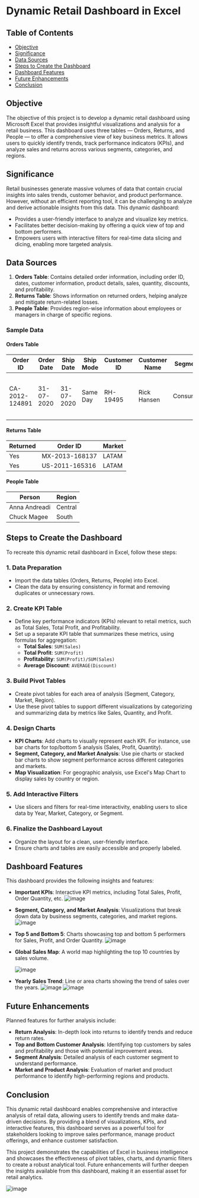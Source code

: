 # Dynamic Retail Dashboard in Excel

## Table of Contents
- [Objective](#objective)
- [Significance](#significance)
- [Data Sources](#data-sources)
- [Steps to Create the Dashboard](#steps-to-create-the-dashboard)
- [Dashboard Features](#dashboard-features)
- [Future Enhancements](#future-enhancements)
- [Conclusion](#conclusion)

## Objective

The objective of this project is to develop a dynamic retail dashboard using Microsoft Excel that provides insightful visualizations and analysis for a retail business. This dashboard uses three tables — Orders, Returns, and People — to offer a comprehensive view of key business metrics. It allows users to quickly identify trends, track performance indicators (KPIs), and analyze sales and returns across various segments, categories, and regions.

## Significance

Retail businesses generate massive volumes of data that contain crucial insights into sales trends, customer behavior, and product performance. However, without an efficient reporting tool, it can be challenging to analyze and derive actionable insights from this data. This dynamic dashboard:
- Provides a user-friendly interface to analyze and visualize key metrics.
- Facilitates better decision-making by offering a quick view of top and bottom performers.
- Empowers users with interactive filters for real-time data slicing and dicing, enabling more targeted analysis.

## Data Sources

1. **Orders Table**: Contains detailed order information, including order ID, dates, customer information, product details, sales, quantity, discounts, and profitability.
2. **Returns Table**: Shows information on returned orders, helping analyze and mitigate return-related losses.
3. **People Table**: Provides region-wise information about employees or managers in charge of specific regions.

### Sample Data

#### Orders Table
| Order ID       | Order Date  | Ship Date   | Ship Mode   | Customer ID | Customer Name | Segment    | City          | State         | Country     | Postal Code | Market | Region | Product ID    | Category   | Sub-Category | Product Name                                         | Sales  | Quantity | Discount | Profit   | Shipping Cost | Order Priority |
|----------------|-------------|-------------|-------------|-------------|---------------|------------|---------------|---------------|-------------|-------------|--------|--------|----------------|------------|--------------|-----------------------------------------------------|--------|----------|----------|----------|---------------|----------------|
| CA-2012-124891 | 31-07-2020  | 31-07-2020  | Same Day    | RH-19495    | Rick Hansen   | Consumer   | New York City | New York      | United States | 10024       | US     | East   | TEC-AC-10003033 | Technology | Accessories  | Plantronics CS510 - Over-the-Head Wireless Headset | 2309.65| 7        | 0        | 762.1845 | 933.57        | Critical       |

#### Returns Table
| Returned | Order ID       | Market       |
|----------|----------------|--------------|
| Yes      | MX-2013-168137 | LATAM        |
| Yes      | US-2011-165316 | LATAM        |

#### People Table
| Person         | Region      |
|----------------|-------------|
| Anna Andreadi  | Central     |
| Chuck Magee    | South       |

## Steps to Create the Dashboard

To recreate this dynamic retail dashboard in Excel, follow these steps:

### 1. **Data Preparation**
   - Import the data tables (Orders, Returns, People) into Excel.
   - Clean the data by ensuring consistency in format and removing duplicates or unnecessary rows.

### 2. **Create KPI Table**
   - Define key performance indicators (KPIs) relevant to retail metrics, such as Total Sales, Total Profit, and Profitability.
   - Set up a separate KPI table that summarizes these metrics, using formulas for aggregation:
     - **Total Sales**: `SUM(Sales)`
     - **Total Profit**: `SUM(Profit)`
     - **Profitability**: `SUM(Profit)/SUM(Sales)`
     - **Average Discount**: `AVERAGE(Discount)`

### 3. **Build Pivot Tables**
   - Create pivot tables for each area of analysis (Segment, Category, Market, Region).
   - Use these pivot tables to support different visualizations by categorizing and summarizing data by metrics like Sales, Quantity, and Profit.

### 4. **Design Charts**
   - **KPI Charts**: Add charts to visually represent each KPI. For instance, use bar charts for top/bottom 5 analysis (Sales, Profit, Quantity).
   - **Segment, Category, and Market Analysis**: Use pie charts or stacked bar charts to show segment performance across different categories and markets.
   - **Map Visualization**: For geographic analysis, use Excel's Map Chart to display sales by country or region.

### 5. **Add Interactive Filters**
   - Use slicers and filters for real-time interactivity, enabling users to slice data by Year, Market, Category, or Segment.

### 6. **Finalize the Dashboard Layout**
   - Organize the layout for a clean, user-friendly interface.
   - Ensure charts and tables are easily accessible and properly labeled.

## Dashboard Features

This dashboard provides the following insights and features:

- **Important KPIs**: Interactive KPI metrics, including Total Sales, Profit, Order Quantity, etc.
  ![image](https://github.com/user-attachments/assets/8eb077de-902b-445b-a7af-e5ffac8bf15e)

- **Segment, Category, and Market Analysis**: Visualizations that break down data by business segments, categories, and market regions.
  ![image](https://github.com/user-attachments/assets/00ffec13-8756-45a1-802d-a929014385d6)

- **Top 5 and Bottom 5**: Charts showcasing top and bottom 5 performers for Sales, Profit, and Order Quantity.
  ![image](https://github.com/user-attachments/assets/4cba251e-ab9e-4b25-9fa6-82470447068c)

- **Global Sales Map**: A world map highlighting the top 10 countries by sales volume.
  
  ![image](https://github.com/user-attachments/assets/46fe943c-eacd-460c-a5bf-1372a4d07d0b)
  
- **Yearly Sales Trend**: Line or area charts showing the trend of sales over the years.
  ![image](https://github.com/user-attachments/assets/aae5b8f3-10d5-4efd-96d8-9919e9aee3b4)
  ![image](https://github.com/user-attachments/assets/aa7fd1be-08b5-43dc-a002-e0ee2d41b685)


## Future Enhancements

Planned features for further analysis include:

- **Return Analysis**: In-depth look into returns to identify trends and reduce return rates.
- **Top and Bottom Customer Analysis**: Identifying top customers by sales and profitability and those with potential improvement areas.
- **Segment Analysis**: Detailed analysis of each customer segment to understand performance.
- **Market and Product Analysis**: Evaluation of market and product performance to identify high-performing regions and products.

## Conclusion

This dynamic retail dashboard enables comprehensive and interactive analysis of retail data, allowing users to identify trends and make data-driven decisions. By providing a blend of visualizations, KPIs, and interactive features, this dashboard serves as a powerful tool for stakeholders looking to improve sales performance, manage product offerings, and enhance customer satisfaction.

This project demonstrates the capabilities of Excel in business intelligence and showcases the effectiveness of pivot tables, charts, and dynamic filters to create a robust analytical tool. Future enhancements will further deepen the insights available from this dashboard, making it an essential asset for retail analytics.

![image](https://github.com/user-attachments/assets/58381e4c-e563-49ed-ab50-63f62437a5f6)

